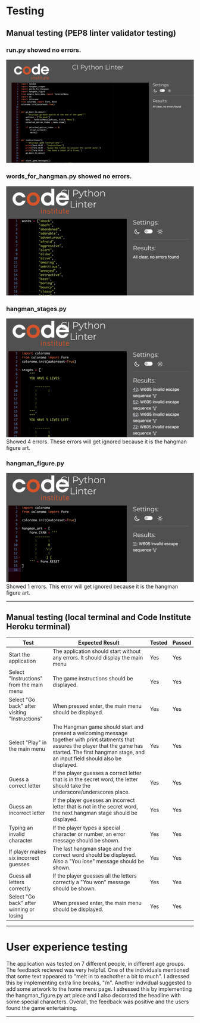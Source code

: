 # Testing
## Manual testing (PEP8 linter validator testing)

### run.py showed no errors.
![python validator](documentation/images/testing/runpy-image.png)

### words_for_hangman.py showed no errors.
![python validator](documentation/images/testing/words-for-hangman-image.png)

### hangman_stages.py
![python validator](documentation/images/testing/hangman-stages-image.png)
Showed 4 errors. These errors will get ignored because it is the hangman figure art.

### hangman_figure.py
![python validator](documentation/images/testing/hangman-figure-image.png)
Showed 1 errors. This error will get ignored because it is the hangman figure art.

---

## Manual testing (local terminal and Code Institute Heroku terminal)

| Test | Expected Result | Tested | Passed |
| --- | --- | --- | --- |
| Start the application | The application should start without any errors.  It should display the main menu | Yes | Yes |
| Select "Instructions" from the main menu | The game instructions should be displayed. | Yes | Yes |
| Select "Go back" after visiting "Instructions" | When pressed enter, the main menu should be displayed. | Yes | Yes |
| Select "Play" in the main menu | The Hangman game should start and present a welcoming message together with print statments that assures the player that the game has started. The first hangman stage, and an input field should also be displayed.| Yes | Yes |
| Guess a correct letter | If the player guesses a correct letter that is in the secret word, the letter should take the underscore/underscores place. | Yes | Yes |
| Guess an incorrect letter | If the player guesses an incorrect letter that is not in the secret word, the next hangman stage should be displayed. | Yes | Yes |
| Typing an invalid character | If the player types a special character or number, an error message should be shown. | Yes | Yes |
| If player makes six incorrect guesses | The last hangman stage and the correct word should be displayed. Also a "You lose" message should be shown. | Yes | Yes |
| Guess all letters correctly | If the player guesses all the letters correctly a "You won" message should be shown. | Yes | Yes |
| Select "Go back" after winning or losing | When pressed enter, the main menu should be displayed. | Yes | Yes |

___

# User experience testing
The application was tested on 7 different people, in different age groups. The feedback recieved was very helpful. One of the individuals mentioned that some text appeared to "melt in to eachother a bit to much". I adressed this by implementing extra line breaks, "/n". Another indvidual suggested to add some artwork to the home menu page. I adressed this by implementing the hangman_figure.py art piece and I also decorated the headline with some special characters. Overall, the feedback was positive and the users found the game entertaining.

---